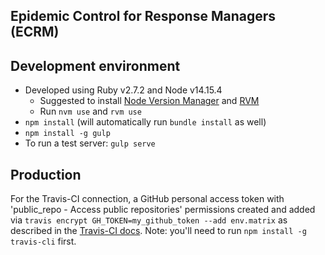 ## Epidemic Control for Response Managers (ECRM)



## Development environment

- Developed using Ruby v2.7.2 and Node v14.15.4
  - Suggested to install [Node Version Manager](https://github.com/nvm-sh/nvm) and [RVM](https://rvm.io/)
  - Run `nvm use` and `rvm use`
- `npm install` (will automatically run `bundle install` as well)
- `npm install -g gulp`
- To run a test server: `gulp serve`

## Production

For the Travis-CI connection, a GitHub personal access token with 'public_repo - Access public repositories' permissions created and added via `travis encrypt GH_TOKEN=my_github_token --add env.matrix` as described in the [Travis-CI docs](https://docs.travis-ci.com/user/environment-variables#Encrypting-environment-variables). Note: you'll need to run `npm install -g travis-cli` first.